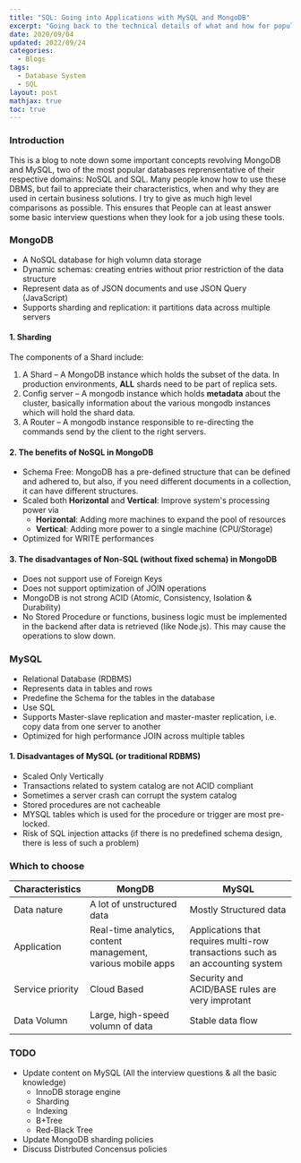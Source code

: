 ```yaml
---
title: "SQL: Going into Applications with MySQL and MongoDB"
excerpt: "Going back to the technical details of what and how for popular SQL and NoSQL dbms"
date: 2020/09/04
updated: 2022/09/24
categories:
  - Blogs
tags: 
  - Database System
  - SQL
layout: post
mathjax: true
toc: true
---
```

### Introduction
This is a blog to note down some important concepts revolving MongoDB and MySQL, two of the most popular databases reprensentative of their respective domains: NoSQL and SQL. Many people know how to use these DBMS, but fail to appreciate their characteristics, when and why they are used in certain business solutions. I try to give as much high level comparisons as possible. This ensures that People can at least answer some basic interview questions when they look for a job using these tools.

### MongoDB
- A NoSQL database for high volumn data storage
- Dynamic schemas: creating entries without prior restriction of the data structure
- Represent data as of JSON documents and use JSON Query (JavaScript)
- Supports sharding and replication: it partitions data across multiple servers

#### 1. Sharding
The components of a Shard include:
1. A Shard – A MongoDB instance which holds the subset of the data. In production environments, **ALL** shards need to be part of replica sets.
2. Config server – A mongodb instance which holds **metadata** about the cluster, basically information about the various mongodb instances which will hold the shard data.
3. A Router – A mongodb instance responsible to re-directing the commands send by the client to the right servers.

#### 2. The benefits of NoSQL in MongoDB
- Schema Free: MongoDB has a pre-defined structure that can be defined and adhered to, but also, if you need different documents in a collection, it can have different structures.
- Scaled both **Horizontal** and **Vertical**: Improve system\'s processing power via
	- **Horizontal**: Adding more machines to expand the pool of resources
	- **Vertical**: Adding more power to a single machine (CPU/Storage)
- Optimized for WRITE performances

#### 3. The disadvantages of Non-SQL (without fixed schema) in MongoDB
- Does not support use of Foreign Keys
- Does not support optimization of JOIN operations 
- MongoDB is not strong ACID (Atomic, Consistency, Isolation & Durability)
- No Stored Procedure or functions, business logic must be implemented in the backend after data is retrieved (like Node.js). This may cause the operations to slow down.

### MySQL
- Relational Database (RDBMS)
- Represents data in tables and rows
- Predefine the Schema for the tables in the database
- Use SQL
- Supports Master-slave replication and master-master replication, i.e. copy data from one server to another 
- Optimized for high performance JOIN across multiple tables

#### 1. Disadvantages of MySQL (or traditional RDBMS)
- Scaled Only Vertically
- Transactions related to system catalog are not ACID compliant
- Sometimes a server crash can corrupt the system catalog
- Stored procedures are not cacheable
- MYSQL tables which is used for the procedure or trigger are most pre-locked.
- Risk of SQL injection attacks (if there is no predefined schema design, there is less of such a problem)

### Which to choose

| Characteristics  | MongDB                                                       | MySQL                                                                         |
| ---              | ---                                                          | ---                                                                           |
| Data nature      | A lot of unstructured data                                   | Mostly Structured data                                                        |
| Application      | Real-time analytics, content management, various mobile apps |Applications that requires multi-row transactions such as an accounting system |
| Service priority | Cloud Based                                                  | Security and ACID/BASE rules are very improtant                               |
| Data Volumn      | Large, high-speed volumn of data                             | Stable data flow                                                              |


### TODO
- Update content on MySQL (All the interview questions & all the basic knowledge)
  - InnoDB storage engine
  - Sharding
  - Indexing
  - B+Tree
  - Red-Black Tree
- Update MongoDB sharding policies
- Discuss Distrbuted Concensus policies
